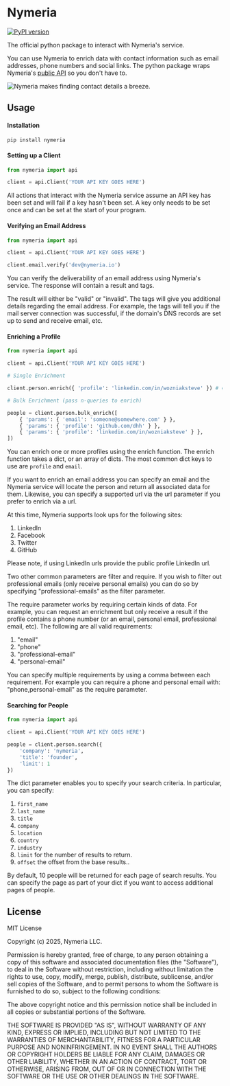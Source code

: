 # Nymeria

[![PyPI version](https://badge.fury.io/py/nymeria.svg)](https://badge.fury.io/py/nymeria)

The official python package to interact with Nymeria's service.

You can use Nymeria to enrich data with contact information such as email
addresses, phone numbers and social links. The python package wraps Nymeria's [public
API](https://www.nymeria.io/developers) so you don't have to.

![Nymeria makes finding contact details a breeze.](https://www.nymeria.io/static/images/marquee.png)

## Usage

#### Installation

```bash
pip install nymeria
```

#### Setting up a Client

```python
from nymeria import api

client = api.Client('YOUR API KEY GOES HERE')
```

All actions that interact with the Nymeria service assume an API key has been
set and will fail if a key hasn't been set. A key only needs to be set once and
can be set at the start of your program.

#### Verifying an Email Address

```python
from nymeria import api

client = api.Client('YOUR API KEY GOES HERE')

client.email.verify('dev@nymeria.io')
```

You can verify the deliverability of an email address using Nymeria's service.
The response will contain a result and tags.

The result will either be "valid" or "invalid". The tags will give you
additional details regarding the email address. For example, the tags will tell
you if the mail server connection was successful, if the domain's DNS records
are set up to send and receive email, etc.

#### Enriching a Profile

```python
from nymeria import api

client = api.Client('YOUR API KEY GOES HERE')

# Single Enrichment

client.person.enrich({ 'profile': 'linkedin.com/in/wozniaksteve' }) # => dict (see below)

# Bulk Enrichment (pass n-queries to enrich)

people = client.person.bulk_enrich([
    { 'params': { 'email': 'someone@somewhere.com' } }, 
    { 'params': { 'profile': 'github.com/dhh' } },
    { 'params': { 'profile': 'linkedin.com/in/wozniaksteve' } },
])
```

You can enrich one or more profiles using the enrich function. The enrich
function takes a dict, or an array of dicts. The most common dict keys
to use are `profile` and `email`.

If you want to enrich an email address you can specify an email and the Nymeria
service will locate the person and return all associated data for them.
Likewise, you can specify a supported url via the url parameter if you prefer
to enrich via a url.

At this time, Nymeria supports look ups for the following sites:

1. LinkedIn
1. Facebook
1. Twitter
1. GitHub

Please note, if using LinkedIn urls provide the public profile LinkedIn url.

Two other common parameters are filter and require. If you wish to filter out
professional emails (only receive personal emails) you can do so by specifying
"professional-emails" as the filter parameter.

The require parameter works by requiring certain kinds of data. For example,
you can request an enrichment but only receive a result if the profile
contains a phone number (or an email, personal email, professional email,
etc). The following are all valid requirements:

1. "email"
1. "phone"
1. "professional-email"
1. "personal-email"

You can specify multiple requirements by using a comma
between each requirement. For example you can require a
phone and personal email with: "phone,personal-email" as
the require parameter.

#### Searching for People

```python
from nymeria import api

client = api.Client('YOUR API KEY GOES HERE')

people = client.person.search({ 
    'company': 'nymeria',
    'title': 'founder', 
    'limit': 1
})
```

The dict parameter enables you to specify your search criteria. In
particular, you can specify:

1. `first_name` 
1. `last_name` 
1. `title` 
1. `company` 
1. `location` 
1. `country` 
1. `industry` 
1. `limit` for the number of results to return.
1. `offset` the offset from the base results..

By default, 10 people will be returned for each page of search
results. You can specify the page as part of your dict if you
want to access additional pages of people.

## License

MIT License

Copyright (c) 2025, Nymeria LLC.

Permission is hereby granted, free of charge, to any person obtaining a copy
of this software and associated documentation files (the "Software"), to deal
in the Software without restriction, including without limitation the rights
to use, copy, modify, merge, publish, distribute, sublicense, and/or sell
copies of the Software, and to permit persons to whom the Software is
furnished to do so, subject to the following conditions:

The above copyright notice and this permission notice shall be included in all
copies or substantial portions of the Software.

THE SOFTWARE IS PROVIDED "AS IS", WITHOUT WARRANTY OF ANY KIND, EXPRESS OR
IMPLIED, INCLUDING BUT NOT LIMITED TO THE WARRANTIES OF MERCHANTABILITY,
FITNESS FOR A PARTICULAR PURPOSE AND NONINFRINGEMENT. IN NO EVENT SHALL THE
AUTHORS OR COPYRIGHT HOLDERS BE LIABLE FOR ANY CLAIM, DAMAGES OR OTHER
LIABILITY, WHETHER IN AN ACTION OF CONTRACT, TORT OR OTHERWISE, ARISING FROM,
OUT OF OR IN CONNECTION WITH THE SOFTWARE OR THE USE OR OTHER DEALINGS IN THE
SOFTWARE.
